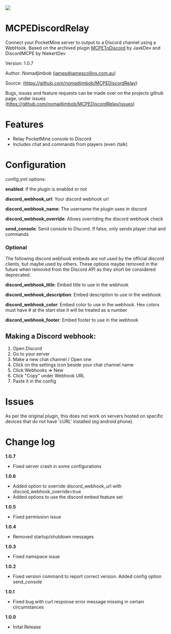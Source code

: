 <a href="https://poggit.pmmp.io/p/MCPEDiscordRelay"><img src="https://poggit.pmmp.io/shield.state/MCPEDiscordRelay"></a>

# MCPEDiscordRelay
Connect your PocketMine server to output to a Discord channel using a WebHook. Based on the archived plugin [MCPEToDiscord](https://poggit.pmmp.io/p/MCPEToDiscord) by JaxkDev and DiscordMCPE by NiekertDev

Version: 1.0.7

Author: Nomadjimbob (james@jamescollins.com.au)

Source: (https://github.com/nomadjimbob/MCPEDiscordRelay)


Bugs, issues and feature requests can be made over on the projects github page, under issues  (https://github.com/nomadjimbob/MCPEDiscordRelay/issues)

# Features
  * Relay PocketMine console to Discord
  * Includes chat and commands from players (even /talk)

# Configuration
config.yml options:

**enabled**: If the plugin is enabled or not

**discord_webhook_url**: Your discord webhook url

**discord_webhook_name**: The username the plugin uses in discord

**discord_webhook_override**: Allows overriding the discord webhook check

**send_console**: Send console to Discord. If false, only sends player chat and commands

### Optional

The following discord webhook embeds are not used by the official discord clients, but maybe used by others. These options maybe removed in the future when removed from the Discord API as they short be considered deprecated.

**discord_webhook_title**: Embed title to use in the webhook

**discord_webhook_description**: Embed description to use in the webhook

**discord_webhook_color**: Embed color to use in the webhook. Hex colors must have # at the start else it will be treated as a number

**discord_webhook_footer**: Embed footer to use in the webhook


## Making a Discord webhook:
1. Open Discord
2. Go to your server
3. Make a new chat channel / Open one
4. Click on the settings icon beside your chat channel name
5. Click Webhooks => New
6. Click "Copy" under Webhook URL
7. Paste it in the config

# Issues
As per the original plugin, this does not work on servers hosted on specific devices that do not have 'cURL' installed (eg android phone).

# Change log
**1.0.7**
- Fixed server crash in some configurations

**1.0.6**
- Added option to override discord_webhook_url with discord_webhook_override=true
- Added options to use the discord embed feature set

**1.0.5**
- Fixed permission issue

**1.0.4**
- Removed startup/shutdown messages

**1.0.3**
- Fixed namspace issue

**1.0.2**
- Fixed version command to report correct version. Added config option send_console

**1.0.1**
- Fixed bug with curl response error message missing in certain circumstances

**1.0.0**
- Inital Release

